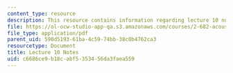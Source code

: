 ```yaml
---
content_type: resource
description: This resource contains information regarding lecture 10 notes.
file: https://ol-ocw-studio-app-qa.s3.amazonaws.com/courses/2-682-acoustical-oceanography-spring-2012/c6686ce9b18cabf5353456da3faea559_MIT2_682S12_lec10.pdf
file_type: application/pdf
parent_uid: 590d5193-61ba-4c59-74bb-38c0b4762ca3
resourcetype: Document
title: Lecture 10 Notes
uid: c6686ce9-b18c-abf5-3534-56da3faea559
---
```

